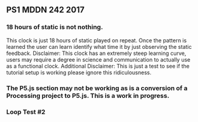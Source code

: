 ## PS1 MDDN 242 2017

### 18 hours of static is not nothing.

This clock is just 18 hours of static played on repeat. Once the pattern is learned the user can learn identify what time it by just observing the static feedback. 
Disclaimer: This clock has an extremely steep learning curve, users may require a degree in science and communication to actually use as a functional clock.
Additional Disclaimer: This is just a test to see if the tutorial setup is working please ignore this ridiculousness.

### The P5.js section may not be working as is a conversion of a Processing project to P5.js. This is a work in progress.
### Loop Test #2